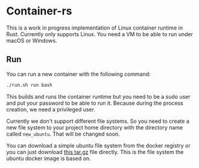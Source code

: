 # Container-rs

This is a work in progress implementation of Linux container runtime in Rust. Currently only supports Linux. You need a VM to be able to run under macOS or Windows.

## Run

You can run a new container with the following command:

```bash
./run.sh run bash
```

This builds and runs the container runtime but you need to be a sudo user and put your password to be able to run it. Because during the process creation, we need a privileged user.

Currently we don't support different file systems. So you need to create a new file system to your project home directory with the directory name called `new_ubuntu`. That will be changed soon.

You can download a simple ubuntu file system from the docker registry or you can just download [this tar.gz][tarfile] file directly. This is the file system the ubuntu docker image is based on.

[tarfile]: https://github.com/tianon/docker-brew-ubuntu-core/blob/fbcb3103ee22258b052bd7978989a302230ac5e5/bionic/ubuntu-bionic-core-cloudimg-amd64-root.tar.gz
